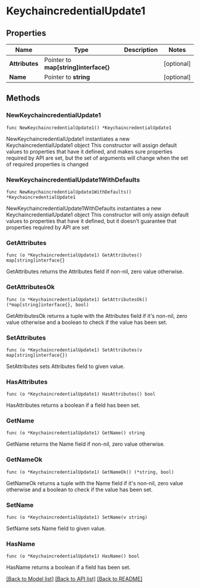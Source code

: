 # KeychaincredentialUpdate1

## Properties

Name | Type | Description | Notes
------------ | ------------- | ------------- | -------------
**Attributes** | Pointer to **map[string]interface{}** |  | [optional] 
**Name** | Pointer to **string** |  | [optional] 

## Methods

### NewKeychaincredentialUpdate1

`func NewKeychaincredentialUpdate1() *KeychaincredentialUpdate1`

NewKeychaincredentialUpdate1 instantiates a new KeychaincredentialUpdate1 object
This constructor will assign default values to properties that have it defined,
and makes sure properties required by API are set, but the set of arguments
will change when the set of required properties is changed

### NewKeychaincredentialUpdate1WithDefaults

`func NewKeychaincredentialUpdate1WithDefaults() *KeychaincredentialUpdate1`

NewKeychaincredentialUpdate1WithDefaults instantiates a new KeychaincredentialUpdate1 object
This constructor will only assign default values to properties that have it defined,
but it doesn't guarantee that properties required by API are set

### GetAttributes

`func (o *KeychaincredentialUpdate1) GetAttributes() map[string]interface{}`

GetAttributes returns the Attributes field if non-nil, zero value otherwise.

### GetAttributesOk

`func (o *KeychaincredentialUpdate1) GetAttributesOk() (*map[string]interface{}, bool)`

GetAttributesOk returns a tuple with the Attributes field if it's non-nil, zero value otherwise
and a boolean to check if the value has been set.

### SetAttributes

`func (o *KeychaincredentialUpdate1) SetAttributes(v map[string]interface{})`

SetAttributes sets Attributes field to given value.

### HasAttributes

`func (o *KeychaincredentialUpdate1) HasAttributes() bool`

HasAttributes returns a boolean if a field has been set.

### GetName

`func (o *KeychaincredentialUpdate1) GetName() string`

GetName returns the Name field if non-nil, zero value otherwise.

### GetNameOk

`func (o *KeychaincredentialUpdate1) GetNameOk() (*string, bool)`

GetNameOk returns a tuple with the Name field if it's non-nil, zero value otherwise
and a boolean to check if the value has been set.

### SetName

`func (o *KeychaincredentialUpdate1) SetName(v string)`

SetName sets Name field to given value.

### HasName

`func (o *KeychaincredentialUpdate1) HasName() bool`

HasName returns a boolean if a field has been set.


[[Back to Model list]](../README.md#documentation-for-models) [[Back to API list]](../README.md#documentation-for-api-endpoints) [[Back to README]](../README.md)


